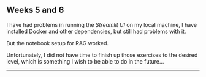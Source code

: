 
## Weeks 5 and 6

I have had problems in running the *Streamlit UI* on my local machine, I have installed Docker and other dependencies, but still had problems with it.

But the notebook setup for RAG worked.

Unfortunately, I did not have time to finish up those exercises to the desired level, which is something I wish to be able to do in the future...

---
